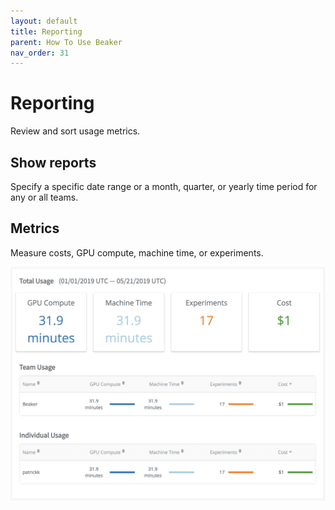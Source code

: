 ```yaml
---
layout: default
title: Reporting
parent: How To Use Beaker
nav_order: 31
---
```


# Reporting

Review and sort usage metrics.

## Show reports

Specify a specific date range or a month, quarter, or yearly time period for any or all teams.

## Metrics

Measure costs, GPU compute, machine time, or experiments.

<img src="../images/usage.png" width="882">

